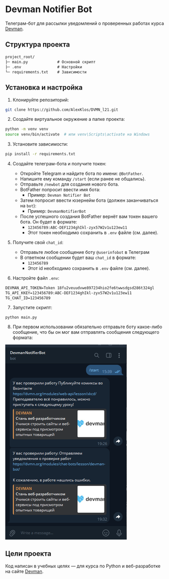 # Devman Notifier Bot

Телеграм-бот для рассылки уведомлений о проверенных работах курса [Devman](https://dvmn.org).

## Структура проекта

```
project_root/
├─ main.py             # Основной скрипт
├─ .env                # Настройки
└─ requirements.txt    # Зависимости
```

## Установка и настройка

1. Клонируйте репозиторий:

```bash
git clone https://github.com/AlexKlos/DVMN_l21.git
```

2. Создайте виртуальное окружение а папке проекта:

```bash
python -m venv venv
source venv/bin/activate  # или venv\Scripts\activate на Windows
```

3. Установите зависимости:

```bash
pip install -r requirements.txt
```

4. Создайте телеграм-бота и получите токен:
    - Откройте Telegram и найдите бота по имени: `@BotFather`.
    - Напишите ему команду `/start` (если ранее не общались).
    - Отправьте `/newbot` для создания нового бота.
    - BotFather попросит ввести имя бота:
        - Пример: `Devman Notifier Bot`
    - Затем попросит ввести юзернейм бота (должен заканчиваться на `bot`):
        - Пример: `DevmanNotifierBot`
    - После успешного создания BotFather вернёт вам токен вашего бота. Он будет в формате:
        - `123456789:ABC-DEF1234ghIkl-zyx57W2v1u123ew11`
        - Этот токен необходимо сохранить в `.env` файле (см. далее).

5. Получите свой `chat_id`:
    - Отправьте любое сообщение боту `@userinfobot` в Телеграм
    - В ответном сообщении будет ваш `chat_id` в формате:
        - `123456789`
        - Этот id необходимо сохранить в `.env` файле (см. далее).

6. Настройте файл `.env`:

```env
DEVMAN_API_TOKEN=Token 18fu2veuudvwe897234hio2fe6twwsdgsd286t324gl
TG_API_KKEY=123456789:ABC-DEF1234ghIkl-zyx57W2v1u123ew11
TG_CHAT_ID=123456789
```

7. Запустите скрипт:
```
python main.py
```

8. При первом использовании обязательно отправьте боту какое-либо сообщение, что бы он мог вам отправлять сообщения следующего формата:

![interface](screenshot.png)

## Цели проекта

Код написан в учебных целях — для курса по Python и веб-разработке на сайте [Devman](https://dvmn.org).
